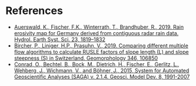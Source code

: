 # References

* [Auerswald, K., Fischer, F.K., Winterrath, T., Brandhuber, R., 2019. Rain erosivity map for Germany derived from contiguous radar rain data. Hydrol. Earth Syst. Sci. 23, 1819–1832](https://doi.org/10.5194/hess-23-1819-2019)
* [Bircher, P., Liniger, H.P., Prasuhn, V., 2019. Comparing different multiple flow algorithms to calculate RUSLE factors of slope length (L) and slope steepness (S) in Switzerland. Geomorphology 346, 106850](https://github.com/FLFgit/ABAG/blob/main/REFERENCES/Bircher-etal2019geomorphology.pdf)
* [Conrad, O., Bechtel, B., Bock, M., Dietrich, H., Fischer, E., Gerlitz, L., Wehberg, J., Wichmann, V., and Böhner, J., 2015, System for Automated Geoscientific Analyses (SAGA) v. 2.1.4. Geosci. Model Dev. 8, 1991-2007](https://doi.org/10.5194/gmd-8-1991-2015)



